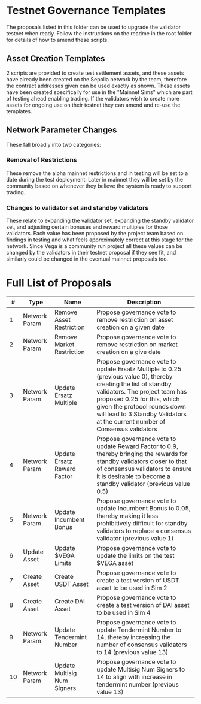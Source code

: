 # Testnet Governance Templates

The proposals listed in this folder can be used to upgrade the validator testnet when ready.
Follow the instructions on the readme in the root folder for details of how to amend these scripts.

## Asset Creation Templates
2 scripts are provided to create test settlement assets, and these assets have already been created on the Sepolia network by the team, therefore the contract addresses given can be used exactly as shown.  These assets have been created specifically for use in the "Mainnet Sims" which are part of testing ahead enabling trading.  If the validators wish to create more assets for ongoing use on their testnet they can amend and re-use the templates.

## Network Parameter Changes
These fall broadly into two categories:

### Removal of Restrictions
These remove the alpha mainnet restrictions and in testing will be set to a date during the test deployment.  Later in mainnet they will be set by the community based on whenever they believe the system is ready to support trading.

### Changes to validator set and standby validators 
These relate to expanding the validator set, expanding the standby validator set, and adjusting certain bonuses and reward multiples for those validators.  Each value has been proposed by the project team based on findings in testing and what feels approximately correct at this stage for the network.  Since Vega is a community run project all these values can be changed by the validators in their testnet proposal if they see fit, and similarly could be changed in the eventual mainnet proposals too.


# Full List of Proposals

  
  | #   | Type           | Name                        | Description |
  | --- | -------------- |---------------------------- |----------- |
  | 1   | Network Param  |Remove Asset Restriction     |Propose governance vote to remove restriction on asset creation on a given date      |
  | 2   | Network Param  |Remove Market Restriction    |Propose governance vote to remove restriction on market creation on a give date      |
  | 3   | Network Param  |Update Ersatz Multiple       |Propose governance vote to update Ersatz Multiple to 0.25 (previous value 0), thereby creating the list of standby validators.  The project team has proposed 0.25 for this, which given the protocol rounds down will lead to 3 Standby Validators at the current number of Consensus validators         |
  | 4   | Network Param  |Update Ersatz Reward Factor  |Propose governance vote to update Reward Factor to 0.9, thereby bringing the rewards for standby validators closer to that of consensus validators to ensure it is desirable to become a standby validator (previous value 0.5)|
  | 5  | Network Param  |Update Incumbent Bonus       |Propose governance vote to update Incumbent Bonus to 0.05, thereby making it less prohibitively difficult for standby validators to replace a consensus validator (previous value 1)      |
  | 6   | Update Asset   |Update $VEGA Limits          |Propose governance vote to update the limits on the test $VEGA asset|
  | 7   | Create Asset   |Create USDT Asset            |Propose governance vote to create a test version of USDT asset to be used in Sim 2      |
  | 8   | Create Asset   |Create DAI Asset             |Propose governance vote to create a test version of DAI asset to be used in Sim 4       |
  | 9  | Network Param  |Update Tendermint Number     |Propose governance vote to update Tendermint Number to 14, thereby increasing the number of consensus validators to 14 (previous value 13)       |
  | 10  | Network Param  |Update Multisig Num Signers  |Propose governance vote to update Multisig Num Signers to 14 to align with increase in tendermint number (previous value 13)       |
  
  
